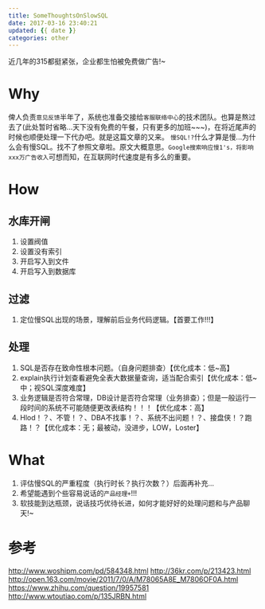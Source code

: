 ```yaml
---
title: SomeThoughtsOnSlowSQL
date: 2017-03-16 23:40:21
updated: {{ date }}
categories: other
---
```


近几年的315都挺紧张，企业都生怕被免费做广告!~

# Why
俾人负责`意见反馈`半年了，系统也准备交接给`客服联络中心`的技术团队。也算是熬过去了(此处暂时省略...天下没有免费的午餐，只有更多的加班~~~)，在将近尾声的时候也顺便处理一下代办吧。就是这篇文章的又来。
`慢SQL!?`什么才算是慢...为什么会有慢SQL。找不了参照文章啦。原文大概意思。`Google搜索响应慢1's，将影响xxx万广告收入`可想而知，在互联网时代速度是有多么的重要。

# How
## 水库开闸
1. 设置阀值
1. 设置没有索引
1. 开启写入到文件
1. 开启写入到数据库

## 过滤
1. 定位慢SQL出现的场景，理解前后业务代码逻辑。【首要工作!!!】

## 处理
1. SQL是否存在致命性根本问题。（自身问题排查）【优化成本：低~高】
1. explain执行计划查看避免全表大数据量查询，适当配合索引【优化成本：低~中；视SQL深度难度】
1. 业务逻辑是否符合常理，DB设计是否符合常理（业务排查）；但是一般运行一段时间的系统不可能随便更改表结构！！！【优化成本：高】
1. Hlod！？、不管！？、DBA不找事！？、系统不出问题！？、接盘侠！？跑路！？【优化成本：无；最被动，没进步，LOW，Loster】

# What
1. 评估慢SQL的严重程度（执行时长？执行次数？）后面再补充...
1. 希望能遇到个些容易说话的`产品经理+`!!!
1. 软技能到达瓶颈，说话技巧优待长进，如何才能好好的处理问题和与产品聊天!~

# 参考
http://www.woshipm.com/pd/584348.html
http://36kr.com/p/213423.html
http://open.163.com/movie/2011/7/0/A/M78065A8E_M7806OF0A.html
https://www.zhihu.com/question/19957581
http://www.wtoutiao.com/p/135JRBN.html
